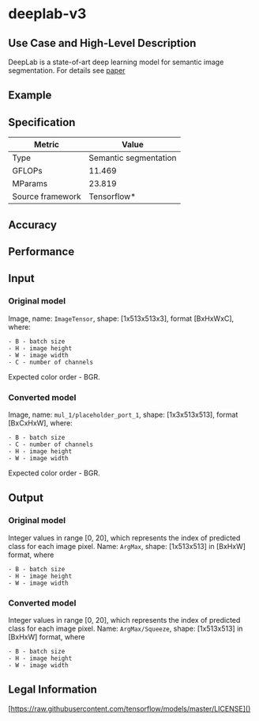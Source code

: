 # deeplab-v3

## Use Case and High-Level Description

DeepLab is a state-of-art deep learning model for semantic image segmentation. For details see [paper](https://arxiv.org/pdf/1706.05587.pdf)

## Example

## Specification

| Metric            | Value                |
|-------------------|----------------------|
| Type              | Semantic segmentation|
| GFLOPs            | 11.469               |
| MParams           | 23.819               |
| Source framework  | Tensorflow\*         |

## Accuracy

## Performance

## Input

### Original model

Image, name: `ImageTensor`, shape: [1x513x513x3], format [BxHxWxC],
   where:

    - B - batch size
    - H - image height
    - W - image width
    - C - number of channels

   Expected color order - BGR.

### Converted model

Image, name: `mul_1/placeholder_port_1`, shape: [1x3x513x513], format [BxCxHxW],
   where:

    - B - batch size
    - C - number of channels
    - H - image height
    - W - image width

   Expected color order - BGR.

## Output

### Original model

Integer values in range [0, 20], which represents the index of predicted class for each image pixel. Name: `ArgMax`, shape: [1x513x513] in [BxHxW] format, where

    - B - batch size
    - H - image height
    - W - image width


### Converted model

Integer values in range [0, 20], which represents the index of predicted class for each image pixel. Name: `ArgMax/Squeeze`, shape: [1x513x513] in [BxHxW] format, where

    - B - batch size
    - H - image height
    - W - image width


## Legal Information

[https://raw.githubusercontent.com/tensorflow/models/master/LICENSE]()